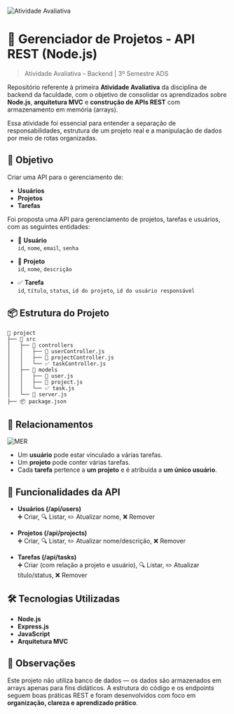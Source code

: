 ![Atividade Avaliativa](https://img.shields.io/badge/atividade%20avaliativa-node.js-blueviolet)

# 🧩 Gerenciador de Projetos - API REST (Node.js)
> Atividade Avaliativa – Backend | 3º Semestre ADS

Repositório referente à primeira **Atividade Avaliativa** da disciplina de backend da faculdade, com o objetivo de consolidar os aprendizados sobre **Node.js**, **arquitetura MVC** e **construção de APIs REST** com armazenamento em memória (arrays).

Essa atividade foi essencial para entender a separação de responsabilidades, estrutura de um projeto real e a manipulação de dados por meio de rotas organizadas.

## 🧠 Objetivo

Criar uma API para o gerenciamento de:
- **Usuários**
- **Projetos**
- **Tarefas**

Foi proposta uma API para gerenciamento de projetos, tarefas e usuários, com as seguintes entidades:

- 👤 **Usuário**  
  `id`, `nome`, `email`, `senha`

- 📁 **Projeto**  
  `id`, `nome`, `descrição`

- ✅ **Tarefa**  
  `id`, `título`, `status`, `id do projeto`, `id do usuário responsável`

## 📦 Estrutura do Projeto

```
📁 project
├── 📂 src
│   ├── 📂 controllers
│   │   ├── 👤 userController.js
│   │   ├── 📁 projectController.js
│   │   └── ✅ taskController.js
│   ├── 📂 models
│   │   ├── 👤 user.js
│   │   ├── 📁 project.js
│   │   └── ✅ task.js
│   └── 🚀 server.js
├── 📦 package.json
```

## 🔗 Relacionamentos

![MER](https://i.postimg.cc/JhTyjFbV/thumbnail.png)

- Um **usuário** pode estar vinculado a várias tarefas.
- Um **projeto** pode conter várias tarefas.
- Cada **tarefa** pertence a **um projeto** e é atribuída a **um único usuário**.

## 🚀 Funcionalidades da API

- **Usuários (/api/users)**  
  ➕ Criar, 🔍 Listar, ✏️ Atualizar nome, ❌ Remover

- **Projetos (/api/projects)**  
  ➕ Criar, 🔍 Listar, ✏️ Atualizar nome/descrição, ❌ Remover

- **Tarefas (/api/tasks)**  
  ➕ Criar (com relação a projeto e usuário), 🔍 Listar, ✏️ Atualizar título/status, ❌ Remover

## 🛠️ Tecnologias Utilizadas

- **Node.js**
- **Express.js**
- **JavaScript**
- **Arquitetura MVC**

## 📝 Observações

Este projeto não utiliza banco de dados — os dados são armazenados em arrays apenas para fins didáticos. A estrutura do código e os endpoints seguem boas práticas REST e foram desenvolvidos com foco em **organização, clareza e aprendizado prático**.
